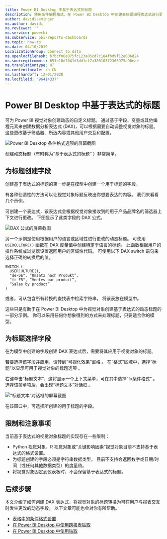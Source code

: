 ```yaml
---
title: Power BI Desktop 中基于表达式的标题
description: 使用条件编程格式，在 Power BI Desktop 中创建会根据编程表达式进行更改的动态标题
author: davidiseminger
ms.author: davidi
ms.reviewer: ''
ms.service: powerbi
ms.subservice: pbi-reports-dashboards
ms.topic: how-to
ms.date: 04/10/2019
LocalizationGroup: Connect to data
ms.openlocfilehash: b7bcf06e075fc123a05cd7c184fbd9f12e006d24
ms.sourcegitcommit: 653e18d7041d3dd1cf7a38010372366975a98eae
ms.translationtype: HT
ms.contentlocale: zh-CN
ms.lasthandoff: 12/01/2020
ms.locfileid: "96414337"
---
```

# <a name="expression-based-titles-in-power-bi-desktop"></a>Power BI Desktop 中基于表达式的标题

可为 Power BI 视觉对象创建动态的自定义标题。 通过基于字段、变量或其他编程元素来创建数据分析表达式 (DAX)，可以根据需要自动调整视觉对象的标题。 这些更改基于筛选器、所选内容或其他用户交互和配置。

![Power BI Desktop 条件格式选项的屏幕截图](media/desktop-conditional-formatting-visual-titles/expression-based-title-01.png)

创建动态标题（有时称为“基于表达式的标题”  ）非常简单。 

## <a name="create-a-field-for-your-title"></a>为标题创建字段

创建基于表达式的标题的第一步是在模型中创建一个用于标题的字段。 

有各种创造性的方法可以让视觉对象标题反映出你想要表达的内容。 我们来看看几个示例。

可创建一个表达式，该表达式会根据视觉对象接收到的用于产品品牌名的筛选器上下文进行更改。 下图显示了此类字段的 DAX 公式。

![DAX 公式的屏幕截图](media/desktop-conditional-formatting-visual-titles/expression-based-title-02.png)

另一个示例是使用根据用户的语言或区域性进行更改的动态标题。 可使用 `USERCULTURE()` 函数在 DAX 度量值中创建特定于语言的标题。 此函数根据用户的操作系统或浏览器设置返回用户的区域性代码。 可使用以下 DAX switch 语句来选择正确的转换后的值。 

```
SWITCH (
  USERCULTURE(),
  "de-DE", “Umsatz nach Produkt”,
  "fr-FR", “Ventes par produit”,
  “Sales by product”
)
```

或者，可从包含所有转换的查找表中检索字符串。 将该表放在模型中。 

这些只是有助于在 Power BI Desktop 中为视觉对象创建基于表达式的动态标题的一部分示例。 你可以采用任何你想象得到的方式来处理标题，只要适合你的模型。


## <a name="select-your-field-for-your-title"></a>为标题选择字段

在为模型中创建的字段创建 DAX 表达式后，需要将其应用于视觉对象的标题。

若要选择该字段并应用，请转到“可视化效果”窗格  。 在“格式”区域中，选择“标题”以显示可用于视觉对象的标题选项   。 

右键单击“标题文本”，这将显示一个上下文菜单，可在其中选择“fx条件格式”   。 选择该菜单项后，会出现“标题文本”对话框  。 

![“标题文本”对话框的屏幕截图](media/desktop-conditional-formatting-visual-titles/expression-based-title-02b.png)

在该窗口中，可选择所创建的用于标题的字段。

## <a name="limitations-and-considerations"></a>限制和注意事项

当前基于表达式的视觉对象标题的实现存在一些限制：

* Python 视觉对象、R 视觉对象或“关键影响因素”视觉对象目前不支持基于表达式的格式设置。
* 为标题创建的字段必须是字符串数据类型。 目前不支持会返回数字或日期/时间（或任何其他数据类型）的度量值。
* 将视觉对象固定到仪表板时，不会保留基于表达式的标题。

## <a name="next-steps"></a>后续步骤

本文介绍了如何创建 DAX 表达式，将视觉对象的标题转换为可在用户与报表交互时发生更改的动态字段。 以下文章可能也会对你有所帮助。

* [表格中的条件格式设置](desktop-conditional-table-formatting.md)
* [在 Power BI Desktop 中使用跨报表钻取](desktop-cross-report-drill-through.md)
* [在 Power BI Desktop 中使用钻取](desktop-drillthrough.md)

